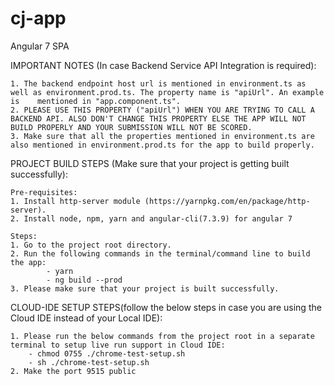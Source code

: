 # cj-app
Angular 7 SPA

IMPORTANT NOTES (In case Backend Service API Integration is required):

    1. The backend endpoint host url is mentioned in environment.ts as well as environment.prod.ts. The property name is "apiUrl". An example is    mentioned in "app.component.ts".
    2. PLEASE USE THIS PROPERTY ("apiUrl") WHEN YOU ARE TRYING TO CALL A BACKEND API. ALSO DON'T CHANGE THIS PROPERTY ELSE THE APP WILL NOT BUILD PROPERLY AND YOUR SUBMISSION WILL NOT BE SCORED. 
    3. Make sure that all the properties mentioned in environment.ts are also mentioned in environment.prod.ts for the app to build properly.

PROJECT BUILD STEPS (Make sure that your project is getting built successfully):

    Pre-requisites:
    1. Install http-server module (https://yarnpkg.com/en/package/http-server).
    2. Install node, npm, yarn and angular-cli(7.3.9) for angular 7

    Steps:
    1. Go to the project root directory.
    2. Run the following commands in the terminal/command line to build the app:
            - yarn
            - ng build --prod      
    3. Please make sure that your project is built successfully.
    
CLOUD-IDE SETUP STEPS(follow the below steps in case you are using the Cloud IDE instead of your Local IDE):

    1. Please run the below commands from the project root in a separate terminal to setup live run support in Cloud IDE:
        - chmod 0755 ./chrome-test-setup.sh
        - sh ./chrome-test-setup.sh
    2. Make the port 9515 public
